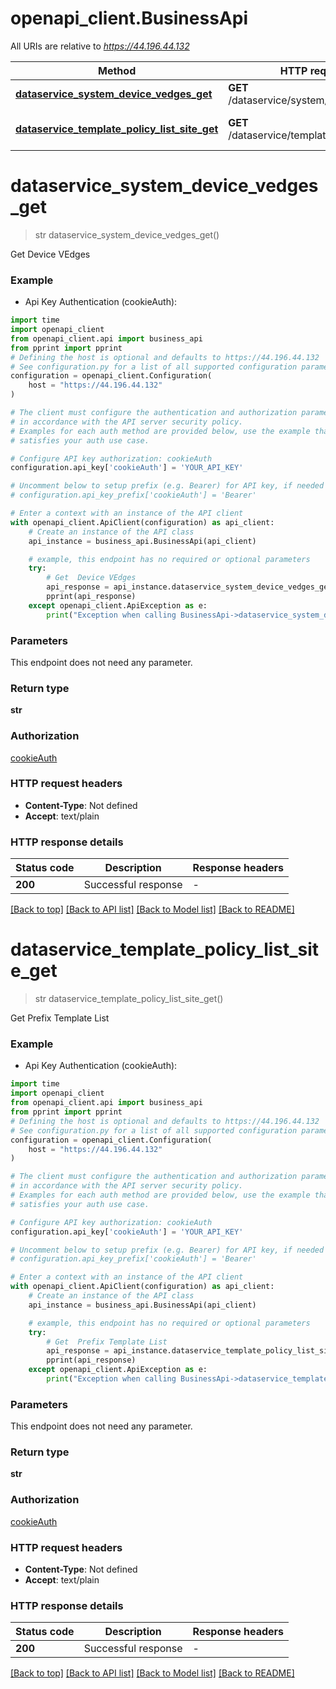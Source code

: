 # openapi_client.BusinessApi

All URIs are relative to *https://44.196.44.132*

Method | HTTP request | Description
------------- | ------------- | -------------
[**dataservice_system_device_vedges_get**](BusinessApi.md#dataservice_system_device_vedges_get) | **GET** /dataservice/system/device/vedges | Get  Device VEdges
[**dataservice_template_policy_list_site_get**](BusinessApi.md#dataservice_template_policy_list_site_get) | **GET** /dataservice/template/policy/list/site | Get  Prefix Template List


# **dataservice_system_device_vedges_get**
> str dataservice_system_device_vedges_get()

Get  Device VEdges

### Example

* Api Key Authentication (cookieAuth):

```python
import time
import openapi_client
from openapi_client.api import business_api
from pprint import pprint
# Defining the host is optional and defaults to https://44.196.44.132
# See configuration.py for a list of all supported configuration parameters.
configuration = openapi_client.Configuration(
    host = "https://44.196.44.132"
)

# The client must configure the authentication and authorization parameters
# in accordance with the API server security policy.
# Examples for each auth method are provided below, use the example that
# satisfies your auth use case.

# Configure API key authorization: cookieAuth
configuration.api_key['cookieAuth'] = 'YOUR_API_KEY'

# Uncomment below to setup prefix (e.g. Bearer) for API key, if needed
# configuration.api_key_prefix['cookieAuth'] = 'Bearer'

# Enter a context with an instance of the API client
with openapi_client.ApiClient(configuration) as api_client:
    # Create an instance of the API class
    api_instance = business_api.BusinessApi(api_client)

    # example, this endpoint has no required or optional parameters
    try:
        # Get  Device VEdges
        api_response = api_instance.dataservice_system_device_vedges_get()
        pprint(api_response)
    except openapi_client.ApiException as e:
        print("Exception when calling BusinessApi->dataservice_system_device_vedges_get: %s\n" % e)
```


### Parameters
This endpoint does not need any parameter.

### Return type

**str**

### Authorization

[cookieAuth](../README.md#cookieAuth)

### HTTP request headers

 - **Content-Type**: Not defined
 - **Accept**: text/plain


### HTTP response details

| Status code | Description | Response headers |
|-------------|-------------|------------------|
**200** | Successful response |  -  |

[[Back to top]](#) [[Back to API list]](../README.md#documentation-for-api-endpoints) [[Back to Model list]](../README.md#documentation-for-models) [[Back to README]](../README.md)

# **dataservice_template_policy_list_site_get**
> str dataservice_template_policy_list_site_get()

Get  Prefix Template List

### Example

* Api Key Authentication (cookieAuth):

```python
import time
import openapi_client
from openapi_client.api import business_api
from pprint import pprint
# Defining the host is optional and defaults to https://44.196.44.132
# See configuration.py for a list of all supported configuration parameters.
configuration = openapi_client.Configuration(
    host = "https://44.196.44.132"
)

# The client must configure the authentication and authorization parameters
# in accordance with the API server security policy.
# Examples for each auth method are provided below, use the example that
# satisfies your auth use case.

# Configure API key authorization: cookieAuth
configuration.api_key['cookieAuth'] = 'YOUR_API_KEY'

# Uncomment below to setup prefix (e.g. Bearer) for API key, if needed
# configuration.api_key_prefix['cookieAuth'] = 'Bearer'

# Enter a context with an instance of the API client
with openapi_client.ApiClient(configuration) as api_client:
    # Create an instance of the API class
    api_instance = business_api.BusinessApi(api_client)

    # example, this endpoint has no required or optional parameters
    try:
        # Get  Prefix Template List
        api_response = api_instance.dataservice_template_policy_list_site_get()
        pprint(api_response)
    except openapi_client.ApiException as e:
        print("Exception when calling BusinessApi->dataservice_template_policy_list_site_get: %s\n" % e)
```


### Parameters
This endpoint does not need any parameter.

### Return type

**str**

### Authorization

[cookieAuth](../README.md#cookieAuth)

### HTTP request headers

 - **Content-Type**: Not defined
 - **Accept**: text/plain


### HTTP response details

| Status code | Description | Response headers |
|-------------|-------------|------------------|
**200** | Successful response |  -  |

[[Back to top]](#) [[Back to API list]](../README.md#documentation-for-api-endpoints) [[Back to Model list]](../README.md#documentation-for-models) [[Back to README]](../README.md)

